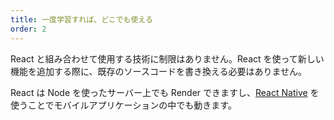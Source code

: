 ```yaml
---
title: 一度学習すれば、どこでも使える
order: 2
---
```


React と組み合わせて使用する技術に制限はありません。React を使って新しい機能を追加する際に、既存のソースコードを書き換える必要はありません。

React は Node を使ったサーバー上でも Render できますし、[React Native](https://facebook.github.io/react-native/) を使うことでモバイルアプリケーションの中でも動きます。
